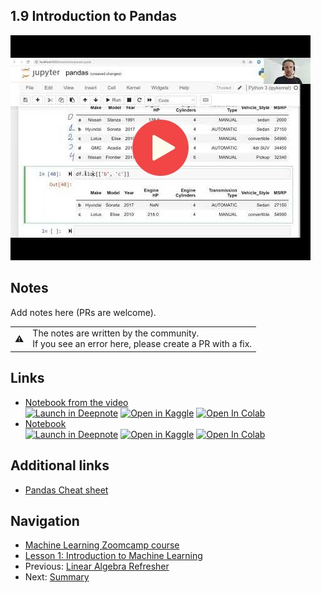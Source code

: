 ## 1.9 Introduction to Pandas

<a href="https://www.youtube.com/watch?v=0j3XK5PsnxA&list=PL3MmuxUbc_hIhxl5Ji8t4O6lPAOpHaCLR&index=9"><img src="images/thumbnail-1-09.jpg"></a>


## Notes


Add notes here (PRs are welcome).

<table>
   <tr>
      <td>⚠️</td>
      <td>
         The notes are written by the community. <br>
         If you see an error here, please create a PR with a fix.
      </td>
   </tr>
</table>

## Links

* [Notebook from the video](notebooks/09-pandas.ipynb)  
  [![Launch in Deepnote](https://deepnote.com/buttons/launch-in-deepnote-white-small.svg)](https://deepnote.com/launch?url=https%3A//github.com/alexeygrigorev/mlbookcamp-code/blob/master/course-zoomcamp/01-intro/notebooks/09-pandas.ipynb) [![Open in Kaggle](https://kaggle.com/static/images/open-in-kaggle.svg)](https://kaggle.com/kernels/welcome?src=https%3A//github.com/alexeygrigorev/mlbookcamp-code/blob/master/course-zoomcamp/01-intro/notebooks/09-pandas.ipynb) [![Open In Colab](https://colab.research.google.com/assets/colab-badge.svg)](https://colab.research.google.com/github/alexeygrigorev/mlbookcamp-code/blob/master/course-zoomcamp/01-intro/notebooks/09-pandas.ipynb)
* [Notebook](https://github.com/alexeygrigorev/mlbookcamp-code/blob/master/appendix-d-pandas.ipynb)  
  [![Launch in Deepnote](https://deepnote.com/buttons/launch-in-deepnote-white-small.svg)](https://deepnote.com/launch?url=https%3A//github.com/alexeygrigorev/mlbookcamp-code/blob/master/appendix-d-pandas.ipynb) [![Open in Kaggle](https://kaggle.com/static/images/open-in-kaggle.svg)](https://kaggle.com/kernels/welcome?src=https%3A//github.com/alexeygrigorev/mlbookcamp-code/blob/master/appendix-d-pandas.ipynb) [![Open In Colab](https://colab.research.google.com/assets/colab-badge.svg)](https://colab.research.google.com/github/alexeygrigorev/mlbookcamp-code/blob/master/appendix-d-pandas.ipynb)

## Additional links

* [Pandas Cheat sheet](https://www.datacamp.com/community/blog/python-pandas-cheat-sheet)

## Navigation

* [Machine Learning Zoomcamp course](../)
* [Lesson 1: Introduction to Machine Learning](./)
* Previous: [Linear Algebra Refresher](08-linear-algebra.md)
* Next: [Summary](10-summary.md)
